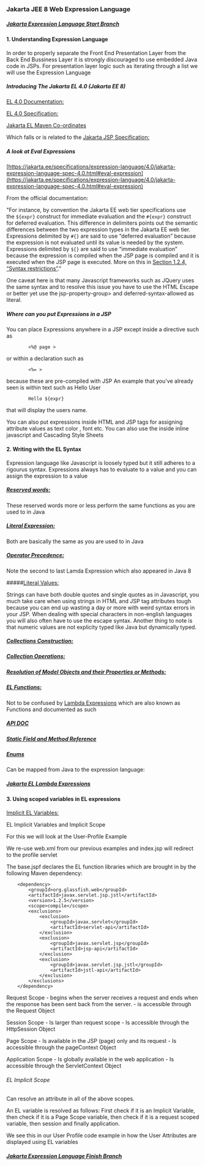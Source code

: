 ### Jakarta JEE 8 Web Expression Language


##### [Jakarta Expression Language Start Branch](https://github.com/NicorDesigns/javawebdevcourse/tree/jee8web-session-management-start)

#### 1. Understanding Expression Language

In order to properly separate the Front End Presentation Layer from the Back End Bussiness Layer it is strongly discouraged to use embedded Java code in JSPs. 
For presentation layer logic such as iterating through a list we will use the Expression Language


##### Introducing The Jakarta EL 4.0 (Jakarta EE 8)

[EL 4.0 Documentation:](https://jakarta.ee/specifications/expression-language/4.0/)

[EL 4.0 Specification:](https://jakarta.ee/specifications/expression-language/4.0/jakarta-expression-language-spec-4.0.html)

[Jakarta EL Maven Co-ordinates](https://mvnrepository.com/artifact/jakarta.el/jakarta.el-api)

Which falls or is related to the 
[Jakarta JSP Specification:](https://jakarta.ee/specifications/pages/)

##### A look at Eval Expressions

[https://jakarta.ee/specifications/expression-language/4.0/jakarta-expression-language-spec-4.0.html#eval-expression](https://jakarta.ee/specifications/expression-language/4.0/jakarta-expression-language-spec-4.0.html#eval-expression)

From the official documentation:

"For instance, by convention the Jakarta EE web tier specifications use the `${expr}` construct for immediate evaluation and the `#{expr}` construct for deferred evaluation. This difference in delimiters points out the semantic differences between the two expression types in the Jakarta EE web tier. Expressions delimited by `#{}` are said to use “deferred evaluation” because the expression is not evaluated until its value is needed by the system. Expressions delimited by `${}` are said to use “immediate evaluation” because the expression is compiled when the JSP page is compiled and it is executed when the JSP page is executed. More on this in [Section 1.2.4, “Syntax restrictions”](https://jakarta.ee/specifications/expression-language/4.0/jakarta-expression-language-spec-4.0.html#syntax-restrictions)."

One caveat here is that many Javascript frameworks such as JQuery uses the same syntax and to resolve this issue you have to use the HTML Escape or better yet use the 
 jsp-property-group> and deferred-syntax-allowed as literal.


##### Where can you put Expressions in a JSP

You can place Expressions anywhere in a JSP except inside a directive such as 

			<%@ page >
or within a declaration such as
			
			<%= >
because these are pre-compiled with JSP
An example that you've already seen is within text such as Hello User

			Hello ${expr}

that will display the users name.

You can also put expressions inside HTML and JSP tags for assigning attribute values as text color , font etc. You can also use the inside inline javascript and Cascading Style Sheets


#### 2. Writing with the EL Syntax


Expression language like Javascript is loosely typed but it still adheres to a rigourus syntax. Expressions always has to evaluate to a value and you can assign the expression to a value

##### [Reserved words: ](https://jakarta.ee/specifications/expression-language/4.0/jakarta-expression-language-spec-4.0.html#reserved-words) 

These reserved words more or less perform the same functions as you are used to in Java 

##### [Literal Expression:](https://jakarta.ee/specifications/expression-language/4.0/jakarta-expression-language-spec-4.0.html#literal-expression)

Both are basically the same as you are used to in Java

##### [Operator Precedence:](https://jakarta.ee/specifications/expression-language/4.0/jakarta-expression-language-spec-4.0.html#operator-precedence)

Note the second to last Lamda Expression which also appeared in Java 8

#####[Literal Values:](https://jakarta.ee/specifications/expression-language/4.0/jakarta-expression-language-spec-4.0.html#literals)

Strings can have both double quotes and single quotes as in Javascript, you much take care when using strings in HTML and JSP tag attributes tough because you can end up wasting a day or more with weird syntax errors in your JSP. 
When dealing with special characters in non-english languages you will also often have to use the escape syntax.
Another thing to note is that numeric values are not explicity typed like Java but dynamically typed.

##### [Collections Construction:](https://jakarta.ee/specifications/expression-language/4.0/jakarta-expression-language-spec-4.0.html#construction-of-collection-objects)

##### [Collection Operations:](https://jakarta.ee/specifications/expression-language/4.0/jakarta-expression-language-spec-4.0.html#collection-operations)

##### [Resolution of Model Objects and their Properties or Methods:](https://jakarta.ee/specifications/expression-language/4.0/jakarta-expression-language-spec-4.0.html#resolution-of-model-objects-and-their-properties-or-methods)

##### [EL Functions:](https://jakarta.ee/specifications/expression-language/4.0/jakarta-expression-language-spec-4.0.html#functions)

Not to be confused by [Lambda Expressions](https://jakarta.ee/specifications/expression-language/4.0/jakarta-expression-language-spec-4.0.html#functions-2) which are also known as Functions and documented as such



##### [API DOC](https://jakarta.ee/specifications/expression-language/4.0/apidocs/)


##### [Static Field and Method Reference](https://jakarta.ee/specifications/expression-language/4.0/jakarta-expression-language-spec-4.0.html#static-field-and-method-reference)


##### [Enums](https://jakarta.ee/specifications/expression-language/4.0/jakarta-expression-language-spec-4.0.html#enums)

Can be mapped from Java to the expression language:

##### [Jakarta EL Lambda Expressions](https://jakarta.ee/specifications/expression-language/4.0/jakarta-expression-language-spec-4.0.html#enums)




#### 3. Using scoped variables in EL expressions 

[Implicit EL Variables:](https://jakarta.ee/specifications/platform/9/apidocs/jakarta/servlet/jsp/el/implicitobjectelresolver)

EL Implicit Variables and Implicit Scope

For this we will look at the User-Profile Example

We re-use web.xml from our previous examples and index.jsp will redirect to the profile servlet

The base.jspf declares the EL function libraries which are brought in by the following Maven dependency: 

		<dependency>
			<groupId>org.glassfish.web</groupId>
			<artifactId>javax.servlet.jsp.jstl</artifactId>
			<version>1.2.5</version>
			<scope>compile</scope>
			<exclusions>
				<exclusion>
					<groupId>javax.servlet</groupId>
					<artifactId>servlet-api</artifactId>
				</exclusion>
				<exclusion>
					<groupId>javax.servlet.jsp</groupId>
					<artifactId>jsp-api</artifactId>
				</exclusion>
				<exclusion>
					<groupId>javax.servlet.jsp.jstl</groupId>
					<artifactId>jstl-api</artifactId>
				</exclusion>
			</exclusions>
		</dependency>
		
Request Scope 	- begins when the server receives a request and ends when the response has been sent back from the server.
				- is accessible through the Request Object	

Session Scope	- Is larger than request scope
				- Is accessible through the HttpSession Object
				
Page Scope		- Is available in the JSP (page) only and its request
				- Is accessible through the pageContext Object
				
Application Scope - Is globally available in the web application
				  - Is accessible through the ServletContext Object									
		

###### EL Implicit Scope

Can resolve an attribute in all of the above scopes. 

An EL variable is resolved as follows: First check if it is an Implicit Variable, then check if it is a Page Scope variable, then check if it is a request scoped variable, then session and finally application.

We see this in our User Profile code example in how the User Attributes are displayed using EL variables

   
				
##### [Jakarta Expression Language Finish Branch](https://github.com/NicorDesigns/javawebdevcourse/tree/jee8web-session-management-finish)

    

